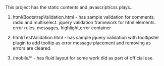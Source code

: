 This project has the static contents and javascript/css plays.. 

1) html/BootstrapValidation.html - has sample validation for comments, radio and multiselect. jquery validation framework for html elements. error rules, messages, highlight,error container

2) html/TestValidation.html - has sample jquery validation with tooltipster plugin to add tooltip as error message placement and removing as errors are cleared.

3) /mobile/* - has fluid layout for some work did as part of official use.  
										
